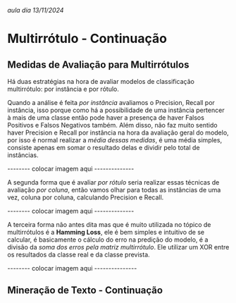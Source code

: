 *aula dia 13/11/2024*

# **Multirrótulo - Continuação**


## Medidas de Avaliação para Multirrótulos
Há duas estratégias na hora de avaliar modelos de classificação multirrótulo: por instância e por rótulo.

Quando a análise é feita *por instância* avaliamos o Precision, Recall por instância, isso porque como há a possibilidade de uma instância pertencer à mais de uma classe então pode haver a
presença de haver Falsos Positivos e Falsos Negativos também. Além disso, não faz muito sentido haver Precision e Recall por instância na hora da avaliação geral do modelo, por isso é normal
realizar a *média dessas medidas*, é uma média simples, consiste apenas em somar o resultado delas e dividir pelo total de instâncias.

-------- colocar imagem aqui --------------
<img src="">

A segunda forma que é avaliar *por rótulo* seria realizar essas técnicas de avaliação *por coluna*, então vamos olhar para todas as instâncias de uma vez, coluna por coluna, calculando
Precision e Recall.

-------- colocar imagem aqui --------------
<img src="">

A terceira forma não antes dita mas que é muito utilizada no tópico de multirrótulos é a **Hamming Loss**, ele é bem simples e intuitivo de se calcular, é basicamente o cálculo do erro na
predição do modelo, é a divisão da *soma dos erros pela matriz multirrótulo*. Ele utilizar um XOR entre os resultados da classe real e da classe prevista.

-------- colocar imagem aqui ---------------
<img src="">


## **Mineração de Texto - Continuação**


